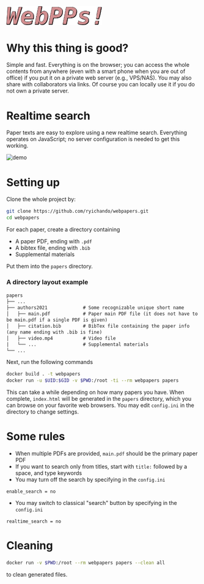 <img src="https://raw.githubusercontent.com/ryichando/webpapers/master/resources/webpapers_logo.svg" alt="logo" width="250">

# Why this thing is good?

Simple and fast. Everything is on the browser; you can access the whole contents from anywhere (even with a smart phone when you are out of office) if you put it on a private web server (e.g., VPS/NAS). You may also share with collaborators via links. Of course you can locally use it if you do not own a private server.

# Realtime search

Paper texts are easy to explore using a new realtime search. Everything operates on JavaScript; no server configuration is needed to get this working.

<img src="https://raw.githubusercontent.com/ryichando/webpapers/master/resources/realtime_search.gif" alt="demo" width="350">

# Setting up

Clone the whole project by:

```bash
git clone https://github.com/ryichando/webpapers.git
cd webpapers
```

For each paper, create a directory containing

  - A paper PDF, ending with `.pdf`
  - A bibtex file, ending with `.bib`
  - Supplemental materials

Put them into the `papers` directory.

### A directory layout example

    papers
    ├── ...
    ├── authors2021             # Some recognizable unique short name
    │   ├── main.pdf            # Paper main PDF file (it does not have to be main.pdf if a single PDF is given)
    │   ├── citation.bib        # BibTex file containing the paper info (any name ending with .bib is fine)
    │   ├── video.mp4           # Video file
    |   └── ...                 # Supplemental materials
    └── ...

Next, run the following commands

```bash
docker build . -t webpapers
docker run -u $UID:$GID -v $PWD:/root -ti --rm webpapers papers
```

This can take a while depending on how many papers you have. When complete, `index.html` will be generated in the `papers` directory, which you can browse on your favorite web browsers. You may edit `config.ini` in the directory to change settings.

# Some rules

  - When multiple PDFs are provided, `main.pdf` should be the primary paper PDF
  - If you want to search only from titles, start with `title:` followed by a space, and type keywords
  - You may turn off the search by specifying in the `config.ini`
```
enable_search = no
```
  - You may switch to classical "search" button by specifying in the `config.ini`
```
realtime_search = no
```

# Cleaning

```bash
docker run -v $PWD:/root --rm webpapers papers --clean all
```
to clean generated files.
